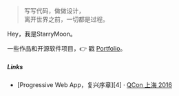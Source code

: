 > 写写代码，做做设计，  
> 离开世界之前，一切都是过程。

Hey，我是StarryMoon。



一些作品和开源软件项目，👉 戳 [Portfolio](/portfolio)。 


##### Links

- [Progressive Web App，复兴序章][4] · [QCon 上海 2016](http://2016.qconshanghai.com/presentation/3111)
